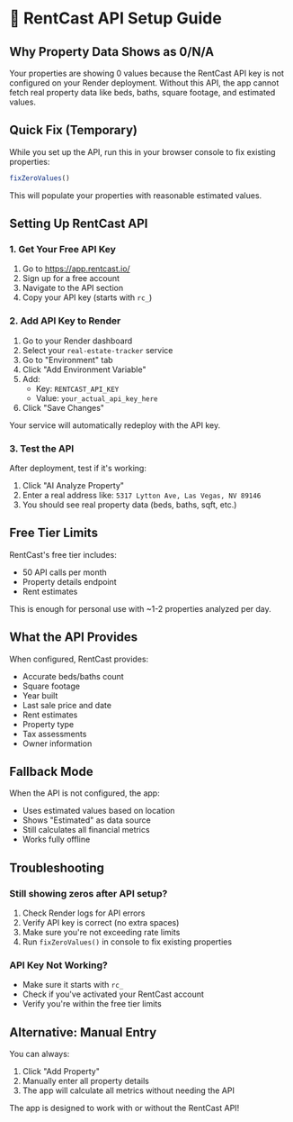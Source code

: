 # 🔧 RentCast API Setup Guide

## Why Property Data Shows as 0/N/A

Your properties are showing 0 values because the RentCast API key is not configured on your Render deployment. Without this API, the app cannot fetch real property data like beds, baths, square footage, and estimated values.

## Quick Fix (Temporary)

While you set up the API, run this in your browser console to fix existing properties:
```javascript
fixZeroValues()
```

This will populate your properties with reasonable estimated values.

## Setting Up RentCast API

### 1. Get Your Free API Key
1. Go to https://app.rentcast.io/
2. Sign up for a free account
3. Navigate to the API section
4. Copy your API key (starts with `rc_`)

### 2. Add API Key to Render

1. Go to your Render dashboard
2. Select your `real-estate-tracker` service
3. Go to "Environment" tab
4. Click "Add Environment Variable"
5. Add:
   - Key: `RENTCAST_API_KEY`
   - Value: `your_actual_api_key_here`
6. Click "Save Changes"

Your service will automatically redeploy with the API key.

### 3. Test the API

After deployment, test if it's working:
1. Click "AI Analyze Property" 
2. Enter a real address like: `5317 Lytton Ave, Las Vegas, NV 89146`
3. You should see real property data (beds, baths, sqft, etc.)

## Free Tier Limits

RentCast's free tier includes:
- 50 API calls per month
- Property details endpoint
- Rent estimates

This is enough for personal use with ~1-2 properties analyzed per day.

## What the API Provides

When configured, RentCast provides:
- Accurate beds/baths count
- Square footage
- Year built
- Last sale price and date
- Rent estimates
- Property type
- Tax assessments
- Owner information

## Fallback Mode

When the API is not configured, the app:
- Uses estimated values based on location
- Shows "Estimated" as data source
- Still calculates all financial metrics
- Works fully offline

## Troubleshooting

### Still showing zeros after API setup?
1. Check Render logs for API errors
2. Verify API key is correct (no extra spaces)
3. Make sure you're not exceeding rate limits
4. Run `fixZeroValues()` in console to fix existing properties

### API Key Not Working?
- Make sure it starts with `rc_`
- Check if you've activated your RentCast account
- Verify you're within the free tier limits

## Alternative: Manual Entry

You can always:
1. Click "Add Property" 
2. Manually enter all property details
3. The app will calculate all metrics without needing the API

The app is designed to work with or without the RentCast API\!
